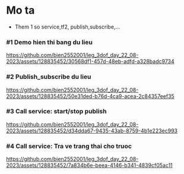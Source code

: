 # Mo ta 
- Them 1 so service,tf2, publish,subscribe,...



### #1 Demo hien thi bang du lieu 
https://github.com/bien2552001/leg_3dof_day_22_08-2023/assets/128835452/30568df1-457d-48eb-adfd-a328badc9734

### #2 Publish_subscribe du lieu  
https://github.com/bien2552001/leg_3dof_day_22_08-2023/assets/128835452/50e31ded-b76d-4ca9-acea-2c84357eef35

### #3 Call service: start/stop publish   
https://github.com/bien2552001/leg_3dof_day_22_08-2023/assets/128835452/d34dda67-9435-43ab-8759-4b1e223ec993

### #4 Call service: Tra ve trang thai cho truoc 
https://github.com/bien2552001/leg_3dof_day_22_08-2023/assets/128835452/7a834b6e-beea-4146-b341-4839cf05ac11
